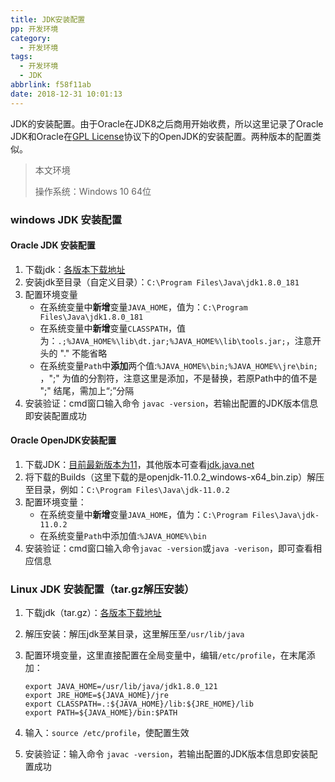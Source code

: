```yaml
---
title: JDK安装配置
pp: 开发环境
category:
  - 开发环境
tags:
  - 开发环境
  - JDK
abbrlink: f58f11ab
date: 2018-12-31 10:01:13
---
```




JDK的安装配置。由于Oracle在JDK8之后商用开始收费，所以这里记录了Oracle JDK和Oracle在[GPL License](https://openjdk.java.net/legal/gplv2+ce.html)协议下的OpenJDK的安装配置。两种版本的配置类似。

> 本文环境
>
> 操作系统：Windows 10 64位

<!-- more -->



### windows JDK 安装配置

#### Oracle JDK 安装配置

1. 下载jdk：[各版本下载地址](https://www.oracle.com/technetwork/java/javase/archive-139210.html)
2. 安装jdk至目录（自定义目录）：`C:\Program Files\Java\jdk1.8.0_181`
3. 配置环境变量
   * 在系统变量中**新增**变量`JAVA_HOME`，值为：`C:\Program Files\Java\jdk1.8.0_181`
   * 在系统变量中**新增**变量`CLASSPATH`，值为：`.;%JAVA_HOME%\lib\dt.jar;%JAVA_HOME%\lib\tools.jar;`，注意开头的 "." 不能省略
   * 在系统变量`Path`中**添加**两个值:`%JAVA_HOME%\bin;%JAVA_HOME%\jre\bin; `，";" 为值的分割符，注意这里是添加，不是替换，若原Path中的值不是 ";" 结尾，需加上“;”分隔
4. 安装验证：cmd窗口输入命令 `javac -version`，若输出配置的JDK版本信息即安装配置成功



#### Oracle OpenJDK安装配置

1. 下载JDK：[目前最新版本为11](http://jdk.java.net/11/)，其他版本可查看[jdk.java.net](http://jdk.java.net)
2. 将下载的Builds（这里下载的是openjdk-11.0.2_windows-x64_bin.zip）解压至目录，例如：`C:\Program Files\Java\jdk-11.0.2`
3. 配置环境变量：
   * 在系统变量中**新增**变量`JAVA_HOME`，值为：`C:\Program Files\Java\jdk-11.0.2`
   * 在系统变量`Path`中添加值:`%JAVA_HOME%\bin`
4. 安装验证：cmd窗口输入命令`javac -version`或`java -verison`，即可查看相应信息





### Linux JDK 安装配置（tar.gz解压安装）

1. 下载jdk（tar.gz）：[各版本下载地址](https://www.oracle.com/technetwork/java/javase/archive-139210.html)

2. 解压安装：解压jdk至某目录，这里解压至`/usr/lib/java`

3. 配置环境变量，这里直接配置在全局变量中，编辑`/etc/profile`，在末尾添加：

   ```
   export JAVA_HOME=/usr/lib/java/jdk1.8.0_121
   export JRE_HOME=${JAVA_HOME}/jre
   export CLASSPATH=.:${JAVA_HOME}/lib:${JRE_HOME}/lib
   export PATH=${JAVA_HOME}/bin:$PATH 
   ```

4. 输入：`source /etc/profile`，使配置生效

5. 安装验证：输入命令 `javac -version`，若输出配置的JDK版本信息即安装配置成功

   
